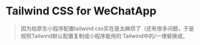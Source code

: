# Tailwind CSS for WeChatApp
> 因为给原生小程序配置tailwind css实在是太麻烦了（还有很多问题，于是按照Tailwind默认配置复制成小程序能用的
> Tailwind中的/一律替换成_